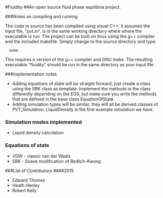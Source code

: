 #Fluidity
##An open source fluid phase equilibria project. 

###Notes on compiling and running 

The code in source has been compiled using visual C++, it assumes the input file, "pvt.in", is in the same working directory where where the executable is run. The project can be built on linux using the g++ compiler and the included makefile. Simply change to the source directory and type: 
```
  make 
```
This requires a version of the g++ compiler and GNU make. The resulting executable "fluidity" should be run in the same directory as your input file. 

###Implementation notes
* Adding equations of state will be straight forward, just create a class using the SRK class as template. Implement the methods in the class differently depending on the EOS, but make sure you write the methods that are defined in the base class EquationOfState. 
* Adding simulation types will be similar, they will all be derived classes of PVT_Simulation. LiquidDensity is the first example simulation we have.

### Simulation modes implemented
* Liquid density calculation

### Equations of state
* VDW  - classic van der Waals
* SRK - Soave modification of Redlich-Kwong
 
###List of Contributors
####2015 
* Edward Thomas 
* Heath Henley
* Robert Kelly 

